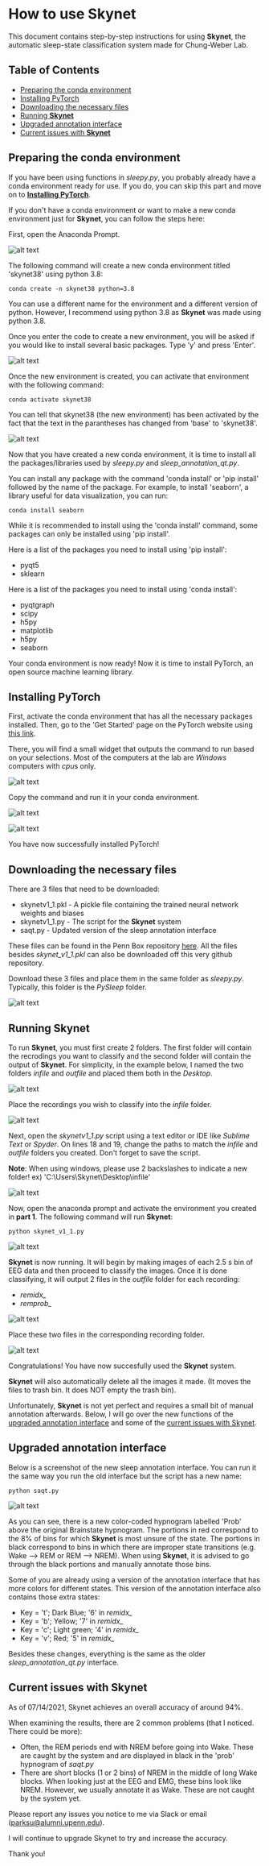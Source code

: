 # How to use Skynet
This document contains step-by-step instructions for using **Skynet**, the automatic sleep-state classification system made for Chung-Weber Lab.


## Table of Contents
- [Preparing the conda environment](#preparing-the-conda-environment)
- [Installing PyTorch](#installing-pytorch)
- [Downloading the necessary files](#downloading-the-necessary-files)
- [Running **Skynet**](#running-skynet)
- [Upgraded annotation interface](#upgraded-annotation-interface)
- [Current issues with **Skynet**](#current-issues-with-skynet)


## Preparing the conda environment
If you have been using functions in *sleepy.py*, you probably already have a conda environment ready for use. If you do, you can skip this part and move on to [**Installing PyTorch**](#installing-pytorch).

If you don't have a conda environment or want to make a new conda environment just for **Skynet**, you can follow the steps here:

First, open the Anaconda Prompt.

![alt text](https://github.com/parksu92/sleep-state-classification/blob/main/images/prompt.png)

The following command will create a new conda environment titled 'skynet38' using python 3.8:
```
conda create -n skynet38 python=3.8
```
You can use a different name for the environment and a different version of python. However, I recommend using python 3.8 as **Skynet** was made using python 3.8.

Once you enter the code to create a new environment, you will be asked if you would like to install several basic packages. Type 'y' and press 'Enter'.

![alt text](https://github.com/parksu92/sleep-state-classification/blob/main/images/1b.png)

Once the new environment is created, you can activate that environment with the following command:
```
conda activate skynet38
```
You can tell that skynet38 (the new environment) has been activated by the fact that the text in the parantheses has changed from 'base' to 'skynet38'.

![alt text](https://github.com/parksu92/sleep-state-classification/blob/main/images/1c.png)

Now that you have created a new conda environment, it is time to install all the packages/libraries used by *sleepy.py* and *sleep_annotation_qt.py*.

You can install any package with the command 'conda install' or 'pip install' followed by the name of the package. For example, to install 'seaborn', a library useful for data visualization, you can run:
```
conda install seaborn
```
While it is recommended to install using the 'conda install' command, some packages can only be installed using 'pip install'.

Here is a list of the packages you need to install using 'pip install':
* pyqt5
* sklearn

Here is a list of the packages you need to install using 'conda install':
* pyqtgraph
* scipy
* h5py
* matplotlib
* h5py
* seaborn

Your conda environment is now ready! Now it is time to install PyTorch, an open source machine learning library.


## Installing PyTorch

First, activate the conda environment that has all the necessary packages installed. Then, go to the 'Get Started' page on the PyTorch website using [this link](https://pytorch.org/get-started/locally/).

There, you will find a small widget that outputs the command to run based on your selections. Most of the computers at the lab are *Windows* computers with *cpu*s only.

![alt text](https://github.com/parksu92/sleep-state-classification/blob/main/images/2a.png)

Copy the command and run it in your conda environment.

![alt text](https://github.com/parksu92/sleep-state-classification/blob/main/images/2b.png)

![alt text](https://github.com/parksu92/sleep-state-classification/blob/main/images/2d.png)

You have now successfully installed PyTorch!



## Downloading the necessary files

There are 3 files that need to be downloaded:
* skynetv1_1.pkl - A pickle file containing the trained neural network weights and biases
* skynetv1_1.py - The script for the **Skynet** system
* saqt.py - Updated version of the sleep annotation interface

These files can be found in the Penn Box repository [here](https://upenn.box.com/s/qps4kajyvd8p75k12f0i0bunw5sdmr78). All the files besides *skynet_v1_1.pkl* can also be downloaded off this very github repository. 

Download these 3 files and place them in the same folder as *sleepy.py*. Typically, this folder is the *PySleep* folder.

![alt text](https://github.com/parksu92/sleep-state-classification/blob/main/images/3a.png)


## Running Skynet

To run **Skynet**, you must first create 2 folders. The first folder will contain the recrodings you want to classify and the second folder will contain the output of **Skynet**. For simplicity, in the example below, I named the two folders *infile* and *outfile* and placed them both in the *Desktop*.

![alt text](https://github.com/parksu92/sleep-state-classification/blob/main/images/4a.png)

Place the recordings you wish to classify into the *infile* folder.

![alt text](https://github.com/parksu92/sleep-state-classification/blob/main/images/4b.png)


Next, open the *skynetv1_1.py* script using a text editor or IDE like *Sublime Text* or *Spyder*. On lines 18 and 19, change the paths to match the *infile* and *outfile* folders you created. Don't forget to save the script.

**Note**: When using windows, please use 2 backslashes to indicate a new folder! ex) 'C:\\Users\\Skynet\\Desktop\\infile'

![alt text](https://github.com/parksu92/sleep-state-classification/blob/main/images/4c.png)

Now, open the anaconda prompt and activate the environment you created in **part 1**.
The following command will run **Skynet**:
```
python skynet_v1_1.py
```
![alt text](https://github.com/parksu92/sleep-state-classification/blob/main/images/4d.png)

**Skynet** is now running. It will begin by making images of each 2.5 s bin of EEG data and then proceed to classify the images. Once it is done classifying, it will output 2 files in the *outfile* folder for each recording:
* *remidx_*
* *remprob_*

![alt text](https://github.com/parksu92/sleep-state-classification/blob/main/images/4e.png)

Place these two files in the corresponding recording folder. 

![alt text](https://github.com/parksu92/sleep-state-classification/blob/main/images/4f.png)

Congratulations! You have now succesfully used the **Skynet** system. 

**Skynet** will also automatically delete all the images it made. (It moves the files to trash bin. It does NOT empty the trash bin).

Unfortunately, **Skynet** is not yet perfect and requires a small bit of manual annotation afterwards. Below, I will go over the new functions of the [upgraded annotation interface](#upgraded-annotation-interface) and some of the [current issues with Skynet](#current-issues-with-skynet).


## Upgraded annotation interface

Below is a screenshot of the new sleep annotation interface. You can run it the same way you run the old interface but the script has a new name:
```
python saqt.py
```

![alt text](https://github.com/parksu92/sleep-state-classification/blob/main/images/5a.png)

As you can see, there is a new color-coded hypnogram labelled 'Prob' above the original Brainstate hypnogram. The portions in red correspond to the 8% of bins for which **Skynet** is most unsure of the state. The portions in black correspond to bins in which there are improper state transitions (e.g. Wake --> REM or REM --> NREM). When using **Skynet**, it is advised to go through the black portions and manually annotate those bins.

Some of you are already using a version of the annotation interface that has more colors for different states. This version of the annotation interface also contains those extra states:
* Key = 't'; Dark Blue; '6' in *remidx_*
* Key = 'b'; Yellow; '7' in *remidx_*
* Key = 'c'; Light green; '4' in *remidx_*
* Key = 'v'; Red; '5' in *remidx_*

Besides these changes, everything is the same as the older *sleep_annotation_qt.py* interface.


## Current issues with Skynet

As of 07/14/2021, Skynet achieves an overall accuracy of around 94%.

When examining the results, there are 2 common problems (that I noticed. There could be more):
* Often, the REM periods end with NREM before going into Wake. These are caught by the system and are displayed in black in the 'prob' hypnogram of *saqt.py*
* There are short blocks (1 or 2 bins) of NREM in the middle of long Wake blocks. When looking just at the EEG and EMG, these bins look like NREM. However, we usually annotate it as Wake. These are not caught by the system yet.

Please report any issues you notice to me via Slack or email (parksu@alumni.upenn.edu).

I will continue to upgrade Skynet to try and increase the accuracy.

Thank you!


